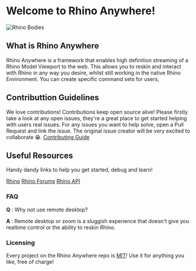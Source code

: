 # Welcome to Rhino Anywhere!

![Rhino Bodies](https://github.com/rhino-anywhere/.github/assets/28632338/253c9c4d-1b12-40bb-873b-01caaae8c7bc)


## What is Rhino Anywhere
Rhino Anywhere is a framework that enables high definition streaming of a Rhino Model Viewport to the web.
This allows you to reskin and interact with Rhino in any way you desire, whilst still working in the native Rhino Environment.
You can create specific command sets for users,

## Contributtion Guidelines
We love contributions! Contributions keep open source alive! Please firstly take a look at any open issues, they're a great place to get started helping with users real issues.
For any issues you want to help solve, open a Pull Request and link the issue. The original issue creator will be very excited to collaborate 😁.
[Contributing Guide](https://github.com/rhino-anywhere/.github/blob/main/CONTRIBUTING.md)

## Useful Resources
Handy dandy links to help you get started, debug and learn!

[Rhino]([url](https://www.rhino3d.com/download/))
[Rhino Forums]([url](https://discourse.mcneel.com/))
[Rhino API]([url](https://developer.rhino3d.com/api/rhinocommon/?version=8.x))

### FAQ
**Q** : Why not use remote desktop?

**A** : Remote desktop or zoom is a sluggish experience that doesn't give you realtime control or the ability to reskin Rhino.

### Licensing
Every project on the Rhino Anywhere repo is [MIT]([url](https://www.tldrlegal.com/license/mit-license))! Use it for anything you like, free of charge!
